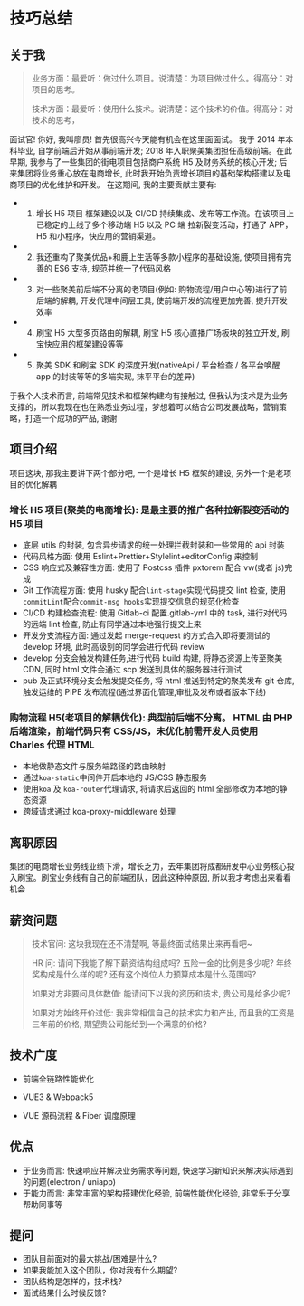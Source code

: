 # 技巧总结

## 关于我

> 业务方面：最爱听：做过什么项目。说清楚：为项目做过什么。得高分：对项目的思考。
>
> 技术方面：最爱听：使用什么技术。说清楚：这个技术的价值。得高分：对技术的思考，

面试官! 你好, 我叫廖员! 首先很高兴今天能有机会在这里面面试。 我于 2014 年本科毕业, 自学前端后开始从事前端开发; 2018 年入职聚美集团担任高级前端。在此早期, 我参与了一些集团的街电项目包括商户系统 H5 及财务系统的核心开发; 后来集团将业务重心放在电商增长, 此时我开始负责增长项目的基础架构搭建以及电商项目的优化维护和开发。 在这期间, 我的主要贡献主要有:

- 1. 增长 H5 项目 框架建设以及 CI/CD 持续集成、发布等工作流。在该项目上已稳定的上线了多个移动端 H5 以及 PC 端 拉新裂变活动，打通了 APP，H5 和小程序，快应用的营销渠道。
- 2. 我还重构了聚美优品+和鹿上生活等多款小程序的基础设施, 使项目拥有完善的 ES6 支持, 规范并统一了代码风格
- 3. 对一些聚美前后端不分离的老项目(例如: 购物流程/用户中心等)进行了前后端的解耦, 开发代理中间层工具, 使前端开发的流程更加完善, 提升开发效率
- 4. 刷宝 H5 大型多页路由的解耦, 刷宝 H5 核心直播广场板块的独立开发, 刷宝快应用的框架建设等等
- 5. 聚美 SDK 和刷宝 SDK 的深度开发(nativeApi / 平台检查 / 各平台唤醒 app 的封装等等的多端实现, 抹平平台的差异)

于我个人技术而言, 前端常见技术和框架构建均有接触过, 但我认为技术是为业务支撑的，所以我现在也在熟悉业务过程，梦想着可以结合公司发展战略，营销策略，打造一个成功的产品, 谢谢

## 项目介绍

项目这块, 那我主要讲下两个部分吧, 一个是增长 H5 框架的建设, 另外一个是老项目的优化解耦

### 增长 H5 项目(聚美的电商增长): 是最主要的推广各种拉新裂变活动的 H5 项目

- 底层 utils 的封装, 包含异步请求的统一处理拦截封装和一些常用的 api 封装
- 代码风格方面: 使用 Eslint+Prettier+Stylelint+editorConfig 来控制
- CSS 响应式及兼容性方面: 使用了 Postcss 插件 pxtorem 配合 vw(或者 js)完成
- Git 工作流程方面: 使用 husky 配合`lint-stage`实现代码提交 lint 检查, 使用`commitLint`配合`commit-msg hooks`实现提交信息的规范化检查
- CI/CD 构建检查流程: 使用 Gitlab-ci 配置.gitlab-yml 中的 task, 进行对代码的远端 lint 检查, 防止有同学通过本地强行提交上来
- 开发分支流程方面: 通过发起 merge-request 的方式合入即将要测试的 develop 环境, 此时高级别的同学会进行代码 review
- develop 分支会触发构建任务,进行代码 build 构建, 将静态资源上传至聚美 CDN, 同时 html 文件会通过 scp 发送到具体的服务器进行测试
- pub 及正式环境分支会触发提交任务, 将 html 推送到特定的聚美发布 git 仓库, 触发运维的 PIPE 发布流程(通过界面化管理,审批及发布或者版本下线)

### 购物流程 H5(老项目的解耦优化): 典型前后端不分离。 HTML 由 PHP 后端渲染，前端代码只有 CSS/JS，未优化前需开发人员使用 Charles 代理 HTML

- 本地做静态文件与服务端路径的路由映射
- 通过`koa-static`中间件开启本地的 JS/CSS 静态服务
- 使用`koa` 及 `koa-router`代理请求, 将请求后返回的 html 全部修改为本地的静态资源
- 跨域请求通过 koa-proxy-middleware 处理

## 离职原因

集团的电商增长业务线业绩下滑，增长乏力，去年集团将成都研发中心业务核心投入刷宝。刷宝业务线有自己的前端团队，因此这种种原因, 所以我才考虑出来看看机会

## 薪资问题

> 技术官问: 这块我现在还不清楚啊, 等最终面试结果出来再看吧~
>
> HR 问: 请问下我能了解下薪资结构组成吗? 五险一金的比例是多少呢? 年终奖构成是什么样的呢? 还有这个岗位人力预算成本是什么范围吗?
>
> 如果对方非要问具体数值: 能请问下以我的资历和技术, 贵公司是给多少呢?
>
> 如果对方始终开价过低: 我非常相信自己的技术实力和产出, 而且我的工资是三年前的价格, 期望贵公司能给到一个满意的价格?

## 技术广度

- 前端全链路性能优化

- VUE3 & Webpack5

- VUE 源码流程 & Fiber 调度原理

## 优点

- 于业务而言: 快速响应并解决业务需求等问题, 快速学习新知识来解决实际遇到的问题(electron / uniapp)
- 于能力而言: 非常丰富的架构搭建优化经验, 前端性能优化经验, 非常乐于分享帮助同事等

## 提问

- 团队目前面对的最大挑战/困难是什么?
- 如果我能加入这个团队，你对我有什么期望?
- 团队结构是怎样的，技术栈?
- 面试结果什么时候反馈?
